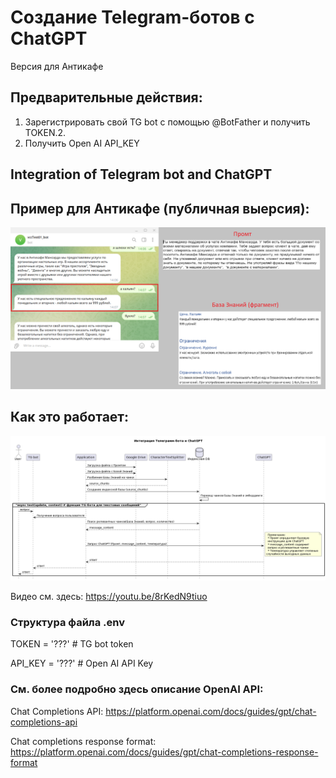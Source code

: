 # Создание Telegram-ботов с ChatGPT
Версия для Антикафе  

## Предварительные действия:

1. Зарегистрировать свой TG bot c помощью @BotFather и получить TOKEN.2. 
3. Получить Open AI API_KEY

## Integration of Telegram bot and ChatGPT

## Пример для Антикафе (публичная выерсия):

![](TGNotebook/Docs/МансардаПример_01.png)
## Как это работает:

![](TGNotebook/Docs/IntegrationTG-botChatGPT_03_ru.png)

Видео см. здесь:  https://youtu.be/8rKedN9tiuo


### Структура файла .env
TOKEN = '???'   # TG bot token

API_KEY = '???' # Open AI API Key

### См. более подробно здесь описание OpenAI API:

Chat Completions API: https://platform.openai.com/docs/guides/gpt/chat-completions-api

Chat completions response format: https://platform.openai.com/docs/guides/gpt/chat-completions-response-format